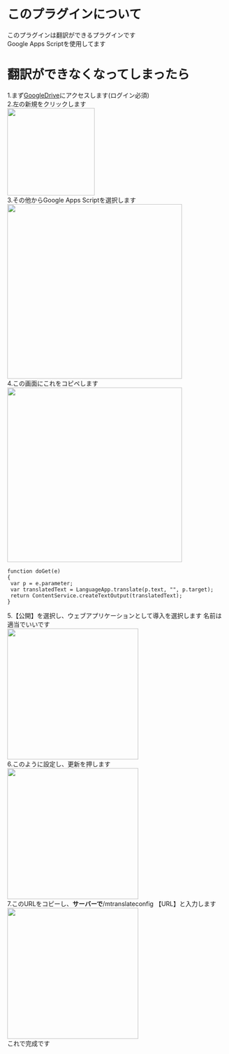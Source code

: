 
# このプラグインについて
 
このプラグインは翻訳ができるプラグインです  
Google Apps Scriptを使用してます
 
 
# 翻訳ができなくなってしまったら
 
1.まず[GoogleDrive](https://drive.google.com/drive/my-drive?hl=ja)にアクセスします(ログイン必須)  
2.左の新規をクリックします  
<img src="https://user-images.githubusercontent.com/71592738/129329230-3dd1025d-73f9-43df-b452-7b803a0c3844.png" width="200px">  
3.その他からGoogle Apps Scriptを選択します  
<img src="https://user-images.githubusercontent.com/71592738/129330077-b267b27c-78a8-4aca-98b4-513ac010c816.png" width="400px">  
4.この画面にこれをコピペします  
<img src="https://user-images.githubusercontent.com/71592738/129330494-c8b4b0ba-ea6c-44f9-953b-7fbc13ae1c34.png" width="400px">  
```
function doGet(e)
{
 var p = e.parameter;
 var translatedText = LanguageApp.translate(p.text, "", p.target);
 return ContentService.createTextOutput(translatedText);
}
```  
5.【公開】を選択し、ウェブアプリケーションとして導入を選択します 名前は適当でいいです   
<img src="https://user-images.githubusercontent.com/71592738/129331280-355380be-2c45-4b6e-a914-01914dfcf47e.png" width="300px">  
6.このように設定し、更新を押します  
<img src="https://user-images.githubusercontent.com/71592738/129331810-d04e05b6-1e8c-422a-829d-f569bb37a66a.png" width="300px">  
7.このURLをコピーし、**サーバーで**/mtranslateconfig 【URL】と入力します  
<img src="https://user-images.githubusercontent.com/71592738/129332171-4823ed4a-e5ae-42f9-b46d-de4553920283.png" width="300px">  
これで完成です
